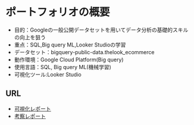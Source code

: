 # ポートフォリオの概要
+ 目的：Googleの一般公開データセットを用いてデータ分析の基礎的スキルの向上を狙う
+ 重点：SQL,Big query ML,Looker Studioの学習
+ データセット：bigquery-public-data.thelook_ecommerce
+ 動作環境：Google Cloud Platform(Big query)
+ 使用言語：SQL, Big query ML(機械学習)
+ 可視化ツール:Looker Studio

## URL
+ [可視化レポート](https://lookerstudio.google.com/reporting/7fbab8cd-9f02-4d07-b43a-3b2b0acbf583/page/t9DwD)
+ [考察レポート](https://drive.google.com/file/d/1UnowlraWAdI98fRZFLgjQnKSPXQXUYlU/view?usp=sharing)

